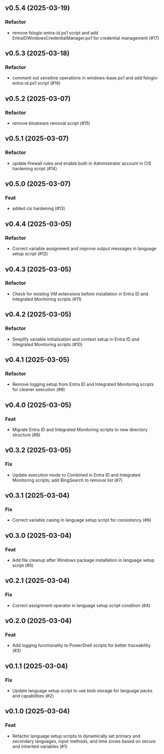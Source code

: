 ## v0.5.4 (2025-03-19)

### Refactor

- remove fslogix-entra-id.ps1 script and add EntraIDWindowsCredentialManager.ps1 for credential management (#17)

## v0.5.3 (2025-03-18)

### Refactor

- comment out sensitive operations in windows-base.ps1 and add fslogix-entra-id.ps1 script (#16)

## v0.5.2 (2025-03-07)

### Refactor

- remove bloatware removal script (#15)

## v0.5.1 (2025-03-07)

### Refactor

- update firewall rules and enable built-in Administrator account in CIS hardening script (#14)

## v0.5.0 (2025-03-07)

### Feat

- added cis hardening (#13)

## v0.4.4 (2025-03-05)

### Refactor

- Correct variable assignment and improve output messages in language setup script (#12)

## v0.4.3 (2025-03-05)

### Refactor

- Check for existing VM extensions before installation in Entra ID and Integrated Monitoring scripts (#11)

## v0.4.2 (2025-03-05)

### Refactor

- Simplify variable initialization and context setup in Entra ID and Integrated Monitoring scripts (#10)

## v0.4.1 (2025-03-05)

### Refactor

- Remove logging setup from Entra ID and Integrated Monitoring scripts for cleaner execution (#9)

## v0.4.0 (2025-03-05)

### Feat

- Migrate Entra ID and Integrated Monitoring scripts to new directory structure (#8)

## v0.3.2 (2025-03-05)

### Fix

- Update execution mode to Combined in Entra ID and Integrated Monitoring scripts; add BingSearch to removal list (#7)

## v0.3.1 (2025-03-04)

### Fix

- Correct variable casing in language setup script for consistency (#6)

## v0.3.0 (2025-03-04)

### Feat

- Add file cleanup after Windows package installation in language setup script (#5)

## v0.2.1 (2025-03-04)

### Fix

- Correct assignment operator in language setup script condition (#4)

## v0.2.0 (2025-03-04)

### Feat

- Add logging functionality to PowerShell scripts for better traceability (#3)

## v0.1.1 (2025-03-04)

### Fix

- Update language setup script to use blob storage for language packs and capabilities (#2)

## v0.1.0 (2025-03-04)

### Feat

- Refactor language setup scripts to dynamically set primary and secondary languages, input methods, and time zones based on secure and inherited variables (#1)
